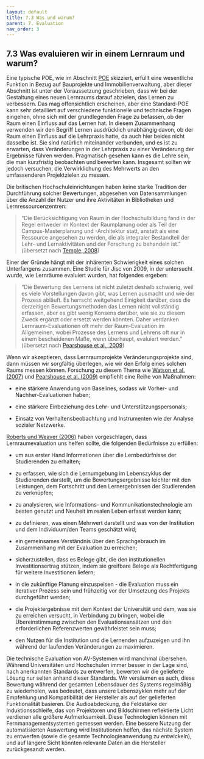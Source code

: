 ```yaml
---
layout: default
title: 7.3 Was und warum?
parent: 7. Evaluation
nav_order: 3
---
```


## 7.3 Was evaluieren wir in einem Lernraum und warum?

Eine typische POE, wie im Abschnitt [POE](../2_POE.md) skizziert, erfüllt eine wesentliche Funktion in
Bezug auf Bauprojekte und Immobilienverwaltung, aber dieser Abschnitt
ist unter der Voraussetzung geschrieben, dass wir bei der Gestaltung
eines neuen Lernraums darauf abzielen, das Lernen zu verbessern. Das mag
offensichtlich erscheinen, aber eine Standard-POE kann sehr detailliert
auf verschiedene funktionelle und technische Fragen eingehen, ohne sich
mit der grundlegenden Frage zu befassen, ob der Raum einen Einfluss auf
das Lernen hat. In diesem Zusammenhang verwenden wir den Begriff Lernen
ausdrücklich unabhängig davon, ob der Raum einen Einfluss auf die
Lehrpraxis hatte, da auch hier beides nicht dasselbe ist. Sie sind
natürlich miteinander verbunden, und es ist zu erwarten, dass
Veränderungen in der Lehrpraxis zu einer Veränderung der Ergebnisse
führen werden. Pragmatisch gesehen kann es die Lehre sein, die man
kurzfristig beobachten und bewerten kann. Insgesamt sollten wir jedoch
versuchen, die Verwirklichung des Mehrwerts an den umfassenderen
Projektzielen zu messen.

Die britischen Hochschuleinrichtungen haben keine starke Tradition der
Durchführung solcher Bewertungen, abgesehen von Datensammlungen über die
Anzahl der Nutzer und ihre Aktivitäten in Bibliotheken und
Lernressourcenzentren:

> “Die Berücksichtigung von Raum in der Hochschulbildung fand in der Regel entweder im Kontext der Raumplanung oder als Teil der Campus-Masterplanung und -Architektur statt, anstatt als eine Ressource angesehen zu werden, die als integraler Bestandteil der Lehr- und Lernaktivitäten und der Forschung zu behandeln ist.”  (übersetzt nach [Temple, 2008](../Referenzen.md))

Einer der Gründe hängt mit der inhärenten Schwierigkeit eines solchen
Unterfangens zusammen. Eine Studie für Jisc von 2009, in der untersucht
wurde, wie Lernräume evaluiert wurden, hat folgendes ergeben:

> “Die Bewertung des Lernens ist nicht zuletzt deshalb schwierig, weil es viele Vorstellungen davon gibt, was Lernen ausmacht und wie der Prozess abläuft. Es herrscht weitgehend Einigkeit darüber, dass die derzeitigen Bewertungsmethoden das Lernen nicht vollständig erfassen,  aber es gibt wenig Konsens darüber, wie sie zu diesem Zweck ergänzt oder ersetzt werden könnten. Daher verdanken Lernraum-Evaluationen oft mehr der Raum-Evaluation im Allgemeinen, wobei Prozesse des Lernens und Lehrens oft nur in einem bescheidenen Maße, wenn überhaupt, evaluiert werden.” (übersetzt nach [Pearshouse et al., 2009](../Referenzen.md))

Wenn wir akzeptieren, dass Lernraumprojekte Veränderungsprojekte sind,
dann müssen wir sorgfältig überlegen, wie wir den Erfolg eines solchen
Raums messen können. Forschung zu diesem Thema wie [Watson et al. (2007)](../Referenzen.md) und [Pearshouse et al. (2009)](../Referenzen.md) empfiehlt eine Reihe von Maßnahmen:

-   eine stärkere Anwendung von Baselines, sodass wir Vorher- und
    Nachher-Evaluationen haben;

-   eine stärkere Einbeziehung des Lehr- und Unterstützungspersonals;

-   Einsatz von Verhaltensbeobachtung und Instrumenten wie der Analyse
    sozialer Netzwerke.

[Roberts und Weaver (2006)](../Referenzen.md) haben vorgeschlagen, dass Lernraumevaluation
uns helfen sollte, die folgenden Bedürfnisse zu erfüllen:

-   um aus erster Hand Informationen über die Lernbedürfnisse der
    Studierenden zu erhalten;

-   zu erfassen, wie sich die Lernumgebung im Lebenszyklus der
    Studierenden darstellt, um die Bewertungsergebnisse leichter mit den
    Leistungen, dem Fortschritt und den Lernergebnissen der Studierenden
    zu verknüpfen;

-   zu analysieren, wie Informations- und Kommunikationstechnologie am
    besten genutzt und Neuheit im realen Leben erfasst werden kann;

-   zu definieren, was einen Mehrwert darstellt und was von der
    Institution und dem Individuum/den Teams geschätzt wird;

-   ein gemeinsames Verständnis über den Sprachgebrauch im Zusammenhang
    mit der Evaluation zu erreichen;

-   sicherzustellen, dass es Belege gibt, die den institutionellen
    Investitionsertrag stützen, indem sie greifbare Belege als
    Rechtfertigung für weitere Investitionen liefern;

-   in die zukünftige Planung einzuspeisen - die Evaluation muss ein
    iterativer Prozess sein und frühzeitig vor der Umsetzung des
    Projekts durchgeführt werden;

-   die Projektergebnisse mit dem Kontext der Universität und dem, was
    sie zu erreichen versucht, in Verbindung zu bringen, wobei die
    Übereinstimmung zwischen den Evaluationsansätzen und den
    erforderlichen Referenzwerten gewährleistet sein muss;

-   den Nutzen für die Institution und die Lernenden aufzuzeigen und ihn
    während der laufenden Veränderungen zu maximieren.

Die technische Evaluation von AV-Systemen wird manchmal übersehen.
Während Universitäten und Hochschulen immer besser in der Lage sind,
nach anerkannten Standards zu entwerfen, bewerten wir die gelieferte
Lösung nur selten anhand dieser Standards. Wir versäumen es auch, diese
Bewertung während der gesamten Lebensdauer des Systems regelmäßig zu
wiederholen, was bedeutet, dass unsere Lebenszyklen mehr auf der
Empfehlung und Kompatibilität der Hersteller als auf der gelieferten
Funktionalität basieren. Die Audioabdeckung, die Feldstärke der
Induktionsschleife, das von Projektoren und Bildschirmen reflektierte
Licht verdienen alle größere Aufmerksamkeit. Diese Technologien können
mit Fernmanagementsystemen gemessen werden. Eine bessere Nutzung der
automatisierten Auswertung wird Institutionen helfen, das nächste System
zu entwerfen (sowie die gesamte Technologieanwendung zu entwickeln), und
auf längere Sicht könnten relevante Daten an die Hersteller
zurückgesandt werden.
